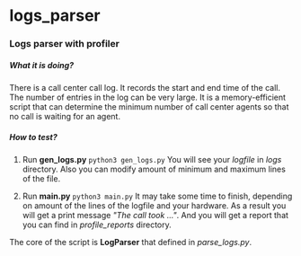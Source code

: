 # logs_parser

### **Logs parser with profiler**

##### *What it is doing?*

There is a call center call log. It records the start and end time of the call.
The number of entries in the log can be very large.
It is a memory-efficient script that can determine the minimum number of call center agents so that no call is waiting for an agent.


##### *How to test?*
1. Run **gen_logs.py**
`python3 gen_logs.py`
You will see your *logfile* in *logs* directory.
Also you can modify amount of minimum and maximum lines of the file.

2. Run **main.py**
`python3 main.py`
It may take some time to finish, depending on amount of the lines of the logfile and your hardware.
As a result you will get a print message *"The call took ..."*.
And you will get a report that you can find in *profile_reports* directory.

The core of the script is **LogParser** that defined in *parse_logs.py*.

